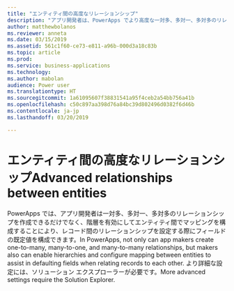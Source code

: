 ```yaml
---
title: "エンティティ間の高度なリレーションシップ"
description: "アプリ開発者は、PowerApps でより高度な一対多、多対一、多対多のリレーションシップを作成できます。"
author: matthewbolanos
ms.reviewer: anneta
ms.date: 03/15/2019
ms.assetid: 561c1f60-ce73-e811-a96b-000d3a18c83b
ms.topic: article
ms.prod: 
ms.service: business-applications
ms.technology: 
ms.author: mabolan
audience: Power user
ms.translationtype: HT
ms.sourcegitcommit: 1a61095607f38831541a95f4ceb2a54bb756a41b
ms.openlocfilehash: c50c897aa398d76a84bc39d802496d0382f6d46b
ms.contentlocale: ja-jp
ms.lasthandoff: 03/20/2019

---
```

# <a name="advanced-relationships-between-entities"></a><span data-ttu-id="d1469-103">エンティティ間の高度なリレーションシップ</span><span class="sxs-lookup"><span data-stu-id="d1469-103">Advanced relationships between entities</span></span>




<span data-ttu-id="d1469-104">PowerApps では、アプリ開発者は一対多、多対一、多対多のリレーションシップを作成できるだけでなく、階層を有効にしてエンティティ間でマッピングを構成することにより、レコード間のリレーションシップを設定する際にフィールドの既定値を構成できます。</span><span class="sxs-lookup"><span data-stu-id="d1469-104">In PowerApps, not only can app makers create one-to-many, many-to-one, and many-to-many relationships, but makers also can enable hierarchies and configure mapping between entities to assist in defaulting fields when relating records to each other.</span></span> <span data-ttu-id="d1469-105">より詳細な設定には、ソリューション エクスプローラーが必要です。</span><span class="sxs-lookup"><span data-stu-id="d1469-105">More advanced settings require the Solution Explorer.</span></span>
